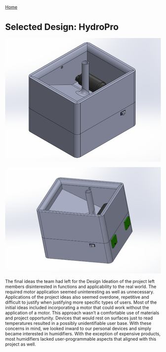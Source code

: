 [Home](/index.md)
# **Selected Design: HydroPro**



![SW_Design1](https://github.com/Team-309-Hydro-Pro/EGR314-Spring2024-Team309.github.io/blob/main/FinalSWDesignHumidifier314_1.png)

![SW_Design2](https://github.com/Team-309-Hydro-Pro/EGR314-Spring2024-Team309.github.io/blob/main/FinalSWDesignHumidifier314_2.png)







The final ideas the team had left for the Design Ideation of the project left members disinterested in functions and applicability to the real world. The required motor application seemed uninteresting as well as unnecessary. Applications of the project ideas also seemed overdone, repetitive and difficult to justify when justifying more specific types of users. Most of the initial ideas included incorporating a motor that could work without the application of a motor. This approach wasn’t a comfortable use of materials and project opportunity. Devices that would rest on surfaces just to read temperatures resulted in a possibly unidentifiable user base. With these concerns in mind, we looked inward to our personal devices and simply became interested in humidifiers. With the exception of expensive products, most humidifiers lacked user-programmable aspects that aligned with this project as well.
